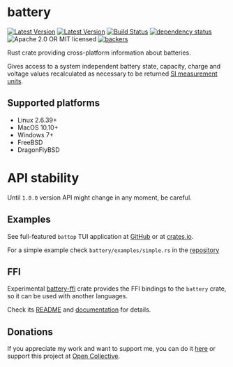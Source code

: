 # battery

[![Latest Version](https://img.shields.io/crates/v/battery.svg)](https://crates.io/crates/battery)
[![Latest Version](https://docs.rs/battery/badge.svg)](https://docs.rs/battery)
[![Build Status](https://travis-ci.org/svartalf/rust-battery.svg?branch=master)](https://travis-ci.org/svartalf/rust-battery)
[![dependency status](https://deps.rs/crate/battery/0.7.0/status.svg)](https://deps.rs/crate/battery/0.7.0)
![Apache 2.0 OR MIT licensed](https://img.shields.io/badge/license-Apache2.0%2FMIT-blue.svg)
[![backers](https://opencollective.com/rust-battery/tiers/backer/badge.svg?label=backer&color=brightgreen)](https://opencollective.com/rust-battery)

Rust crate providing cross-platform information about batteries.

Gives access to a system independent battery state, capacity, charge and voltage values
recalculated as necessary to be returned [SI measurement units](https://www.bipm.org/en/measurement-units/).

## Supported platforms

* Linux 2.6.39+
* MacOS 10.10+
* Windows 7+
* FreeBSD
* DragonFlyBSD

# API stability

Until `1.0.0` version API might change in any moment, be careful.

## Examples

See full-featured `battop` TUI application at [GitHub](https://github.com/svartalf/rust-battop/)
or at [crates.io](https://crates.rs/crate/battop).

For a simple example check `battery/examples/simple.rs` in the [repository](https://github.com/svartalf/rust-battery/blob/master/battery/examples/simple.rs)

## FFI

Experimental [battery-ffi](https://crates.io/crates/battery-ffi) crate
provides the FFI bindings to the `battery` crate, so it can be used with
another languages.

Check its [README](https://github.com/svartalf/rust-battery/tree/master/battery-ffi)
and [documentation](https://docs.rs/battery-ffi) for details.

## Donations

If you appreciate my work and want to support me, you can do it [here](https://svartalf.info/donate/) or
support this project at [Open Collective](https://opencollective.com/rust-battery).
